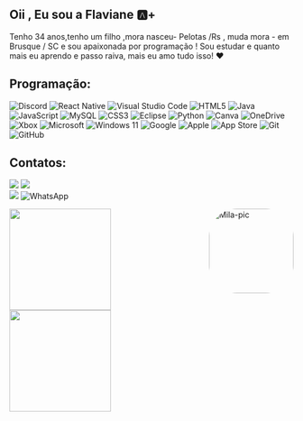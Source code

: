 ## Oii , Eu sou a Flaviane :a:+
Tenho 34 anos,tenho um filho ,mora nasceu- Pelotas /Rs , muda mora - em Brusque / SC e sou apaixonada por programação ! 
Sou estudar e quanto mais eu aprendo e passo raiva, mais eu amo tudo isso!  ❤

<h4 align="center">

<h2>Programação:</h2>

![Discord](https://img.shields.io/badge/Discord-%235865F2.svg?style=for-the-badge&logo=discord&logoColor=white)
![React Native](https://img.shields.io/badge/react_native-%2320232a.svg?style=for-the-badge&logo=react&logoColor=%2361DAFB)
![Visual Studio Code](https://img.shields.io/badge/Visual%20Studio%20Code-0078d7.svg?style=for-the-badge&logo=visual-studio-code&logoColor=white)
![HTML5](https://img.shields.io/badge/html5-%23E34F26.svg?style=for-the-badge&logo=html5&logoColor=white)
![Java](https://img.shields.io/badge/java-%23ED8B00.svg?style=for-the-badge&logo=java&logoColor=white)
![JavaScript](https://img.shields.io/badge/javascript-%23323330.svg?style=for-the-badge&logo=javascript&logoColor=%23F7DF1E)
![MySQL](https://img.shields.io/badge/mysql-%2300f.svg?style=for-the-badge&logo=mysql&logoColor=white)
![CSS3](https://img.shields.io/badge/css3-%231572B6.svg?style=for-the-badge&logo=css3&logoColor=white)
![Eclipse](https://img.shields.io/badge/Eclipse-FE7A16.svg?style=for-the-badge&logo=Eclipse&logoColor=white)
![Python](https://img.shields.io/badge/python-3670A0?style=for-the-badge&logo=python&logoColor=ffdd54)
![Canva](https://img.shields.io/badge/Canva-%2300C4CC.svg?style=for-the-badge&logo=Canva&logoColor=white)
![OneDrive](https://img.shields.io/badge/OneDrive-white?style=for-the-badge&logo=Microsoft%20OneDrive&logoColor=0078D4)
![Xbox](https://img.shields.io/badge/xbox-%23107C10.svg?style=for-the-badge&logo=xbox&logoColor=white)
![Microsoft](https://img.shields.io/badge/Microsoft-0078D4?style=for-the-badge&logo=microsoft&logoColor=white)
![Windows 11](https://img.shields.io/badge/Windows%2011-%230079d5.svg?style=for-the-badge&logo=Windows%2011&logoColor=white)
![Google](https://img.shields.io/badge/google-4285F4?style=for-the-badge&logo=google&logoColor=white)
![Apple](https://img.shields.io/badge/Apple-%23000000.svg?style=for-the-badge&logo=apple&logoColor=white)
![App Store](https://img.shields.io/badge/App_Store-0D96F6?style=for-the-badge&logo=app-store&logoColor=white)
![Git](https://img.shields.io/badge/git-%23F05033.svg?style=for-the-badge&logo=git&logoColor=white)
![GitHub](https://img.shields.io/badge/github-%23121011.svg?style=for-the-badge&logo=github&logoColor=white)
</h4>

## Contatos:

<div>

<a href="https://www.instagram.com/flaviadiegoli/" target="_blank"><img src="https://img.shields.io/badge/-Instagram-%23E4405F?style=for-the-badge&logo=instagram&logoColor=white" target="_blank"></a>
<a href="https://www.linkedin.com/in/flaviane-soares-pcd/" target="_blank"><img src="https://img.shields.io/badge/-LinkedIn-%230077B5?style=for-the-badge&logo=linkedin&logoColor=white" target="_blank"></a>  
  <a href = "flavianers1@gmail.com"><img src="https://img.shields.io/badge/Gmail-D14836?style=for-the-badge&logo=gmail&logoColor=white" target="_blank"></a>
  	![WhatsApp](https://img.shields.io/badge/WhatsApp-25D366?style=for-the-badge&logo=whatsapp&logoColor=white)
</div>


<img align="right" alt="Mila-pic" height="150" style="border-radius:50px;" src="https://tgram.ru/wiki/stickers/img/BabyYoda/gif/5.gif">

</h4>

<div>
<a href="https://github.com/FlavianeDiegoli">
<img height="180em" src="https://github-readme-stats.vercel.app/api/top-langs/?username=FlavianeDiegoli&layout=compact&langs_count=7&theme=dracula"/>
<img height="180em" src="https://github-readme-stats-eight-theta.vercel.app/api?username=FlavianeDiegoli&show_icons=true&theme=algolia&include_all_commits=true&count_private=true"/>
</div>

